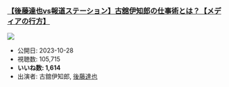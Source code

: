 ### [【後藤達也vs報道ステーション】古舘伊知郎の仕事術とは？【メディアの行方】](https://www.youtube.com/watch?v=-UpP_hyAR-s)
[![](https://img.youtube.com/vi/-UpP_hyAR-s/sddefault.jpg)](https://www.youtube.com/watch?v=-UpP_hyAR-s)
-   公開日: 2023-10-28
-   視聴数: 105,715
-   **いいね数: 1,614**
-   出演者: 古舘伊知郎, [後藤達也](/rehacq_fan/people/後藤達也 "wikilink")
